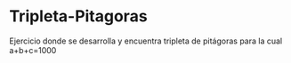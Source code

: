 # Tripleta-Pitagoras
Ejercicio donde se desarrolla y encuentra tripleta de pitágoras para la cual a+b+c=1000
